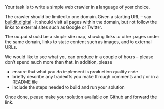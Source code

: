 Your task is to write a simple web crawler in a language of your choice.

The crawler should be limited to one domain. Given a starting URL – say [buildit.digital](http://buildit.digital) - it should visit all pages within the domain, but not follow the links to external sites such as Google or Twitter.

The output should be a simple site map, showing links to other pages under the same domain, links to static content such as images, and to external URLs.

We would like to see what you can produce in a couple of hours – please don’t spend much more than that. In addition, please
* ensure that what you do implement is production quality code
* briefly describe any tradeoffs you make through comments and / or in a README file
* include the steps needed to build and run your solution

Once done, please make your solution available on Github and forward the link.
